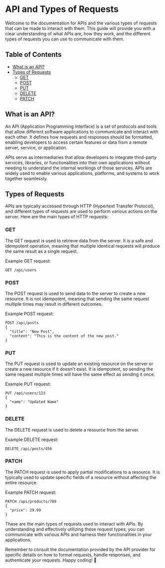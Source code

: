 # API and Types of Requests

Welcome to the documentation for APIs and the various types of requests that can be made to interact with them. This guide will provide you with a clear understanding of what APIs are, how they work, and the different types of requests you can use to communicate with them.

## Table of Contents

- [What is an API?](#what-is-an-api)
- [Types of Requests](#types-of-requests)
  - [GET](#get)
  - [POST](#post)
  - [PUT](#put)
  - [DELETE](#delete)
  - [PATCH](#patch)

## What is an API?

An API (Application Programming Interface) is a set of protocols and tools that allow different software applications to communicate and interact with each other. It defines how requests and responses should be formatted, enabling developers to access certain features or data from a remote server, service, or application.

APIs serve as intermediaries that allow developers to integrate third-party services, libraries, or functionalities into their own applications without needing to understand the internal workings of those services. APIs are widely used to enable various applications, platforms, and systems to work together seamlessly.

## Types of Requests

APIs are typically accessed through HTTP (Hypertext Transfer Protocol), and different types of requests are used to perform various actions on the server. Here are the main types of HTTP requests:

### GET

The GET request is used to retrieve data from the server. It is a safe and idempotent operation, meaning that multiple identical requests will produce the same result as a single request.

Example GET request:

```
GET /api/users
```

### POST

The POST request is used to send data to the server to create a new resource. It is not idempotent, meaning that sending the same request multiple times may result in different outcomes.

Example POST request:

```
POST /api/posts
{
  "title": "New Post",
  "content": "This is the content of the new post."
}
```

### PUT

The PUT request is used to update an existing resource on the server or create a new resource if it doesn't exist. It is idempotent, so sending the same request multiple times will have the same effect as sending it once.

Example PUT request:

```
PUT /api/users/123
{
  "name": "Updated Name"
}
```

### DELETE

The DELETE request is used to delete a resource from the server.

Example DELETE request:

```
DELETE /api/posts/456
```

### PATCH

The PATCH request is used to apply partial modifications to a resource. It is typically used to update specific fields of a resource without affecting the entire resource.

Example PATCH request:

```
PATCH /api/products/789
{
  "price": 29.99
}
```

These are the main types of requests used to interact with APIs. By understanding and effectively utilizing these request types, you can communicate with various APIs and harness their functionalities in your applications.

Remember to consult the documentation provided by the API provider for specific details on how to format requests, handle responses, and authenticate your requests. Happy coding! 🚀
